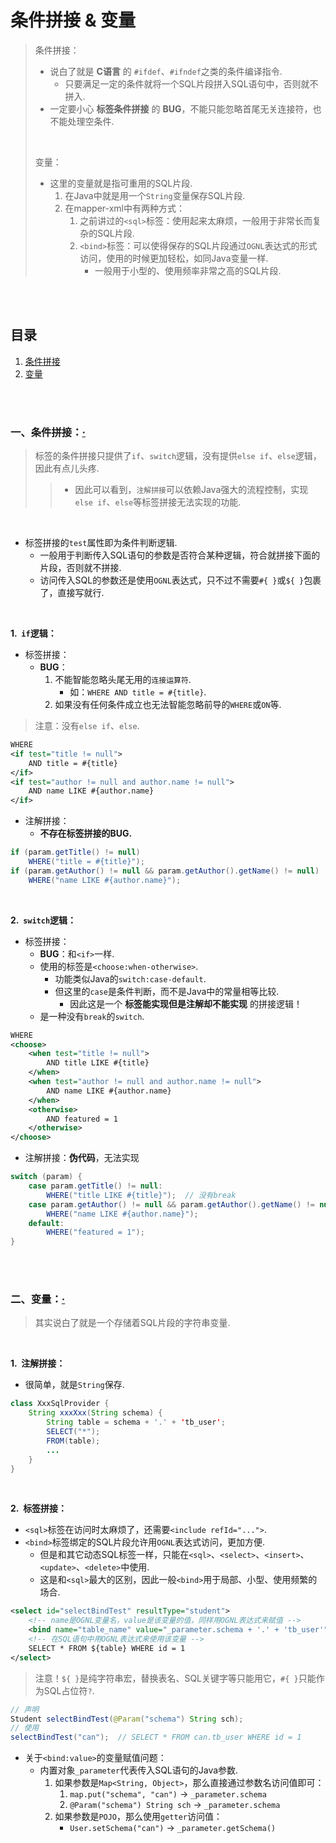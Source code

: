 # 条件拼接 & 变量
> 条件拼接：
>
> - 说白了就是 **C语言** 的 `#ifdef`、`#ifndef`之类的条件编译指令.
>    - 只要满足一定的条件就将一个SQL片段拼入SQL语句中，否则就不拼入.
> - 一定要小心 **标签条件拼接** 的 **BUG**，不能只能忽略首尾无关连接符，也不能处理空条件.
>
> <br>
>
> 变量：
>
> - 这里的变量就是指可重用的SQL片段.
>    1. 在Java中就是用一个`String`变量保存SQL片段.
>    2. 在mapper-xml中有两种方式：
>       1. 之前讲过的`<sql>`标签：使用起来太麻烦，一般用于非常长而复杂的SQL片段.
>       2. `<bind>`标签：可以使得保存的SQL片段通过`OGNL`表达式的形式访问，使用的时候更加轻松，如同Java变量一样.
>          - 一般用于小型的、使用频率非常之高的SQL片段.

<br><br>

## 目录

1. [条件拼接](#一条件拼接)
2. [变量](#二变量)

<br><br>

### 一、条件拼接：[·](#目录)
> 标签的条件拼接只提供了`if`、`switch`逻辑，没有提供`else if`、`else`逻辑，因此有点儿头疼.
>
>> - 因此可以看到，`注解拼接`可以依赖Java强大的流程控制，实现`else if`、`else`等标签拼接无法实现的功能.

<br>

- 标签拼接的`test`属性即为条件判断逻辑.
   - 一般用于判断传入SQL语句的参数是否符合某种逻辑，符合就拼接下面的片段，否则就不拼接.
   - 访问传入SQL的参数还是使用`OGNL`表达式，只不过不需要`#{ }`或`${ }`包裹了，直接写就行.

<br>

**1.&nbsp; `if`逻辑：**

- 标签拼接：
   - **BUG**：
      1. 不能智能忽略头尾无用的`连接运算符`.
         - 如：`WHERE AND title = #{title}`.
      2. 如果没有任何条件成立也无法智能忽略前导的`WHERE`或`ON`等.

> 注意：没有`else if`、`else`.

```XML
WHERE
<if test="title != null">
    AND title = #{title}
</if>
<if test="author != null and author.name != null">
    AND name LIKE #{author.name}
</if>
```

- 注解拼接：
   - **不存在标签拼接的BUG.**

```Java
if (param.getTitle() != null)
    WHERE("title = #{title}");
if (param.getAuthor() != null && param.getAuthor().getName() != null)
    WHERE("name LIKE #{author.name}");
```

<br>

**2.&nbsp; `switch`逻辑：**

- 标签拼接：
   - **BUG**：和`<if>`一样.
   - 使用的标签是`<choose:when-otherwise>`.
      - 功能类似Java的`switch:case-default`.
      - 但这里的`case`是条件判断，而不是Java中的常量相等比较.
         - 因此这是一个 **标签能实现但是注解却不能实现** 的拼接逻辑！
   - 是一种没有`break`的`switch`.

```xml
WHERE
<choose>
    <when test="title != null">
        AND title LIKE #{title}
    </when>
    <when test="author != null and author.name != null">
        AND name LIKE #{author.name}
    </when>
    <otherwise>
        AND featured = 1
    </otherwise>
</choose>
```

- 注解拼接：**伪代码**，无法实现

```Java
switch (param) {
    case param.getTitle() != null:
        WHERE("title LIKE #{title}");  // 没有break
    case param.getAuthor() != null && param.getAuthor().getName() != null:
        WHERE("name LIKE #{author.name}");
    default:
        WHERE("featured = 1");
}
```

<br><br>

### 二、变量：[·](#目录)
> 其实说白了就是一个存储着SQL片段的字符串变量.

<br>

**1.&nbsp; 注解拼接：**

- 很简单，就是`String`保存.

```Java
class XxxSqlProvider {
    String xxxXxx(String schema) {
        String table = schema + '.' + 'tb_user';
        SELECT("*");
        FROM(table);
        ...
    }
}
```

<br>

**2.&nbsp; 标签拼接：**

- `<sql>`标签在访问时太麻烦了，还需要`<include refId="...">`.
- `<bind>`标签绑定的SQL片段允许用`OGNL`表达式访问，更加方便.
   - 但是和其它动态SQL标签一样，只能在`<sql>`、`<select>`、`<insert>`、`<update>`、`<delete>`中使用.
   - 这是和`<sql>`最大的区别，因此一般`<bind>`用于局部、小型、使用频繁的场合.

```XML
<select id="selectBindTest" resultType="student">
    <!-- name是OGNL变量名，value是该变量的值，同样用OGNL表达式来赋值 -->
    <bind name="table_name" value="_parameter.schema + '.' + 'tb_user'" />
    <!-- 在SQL语句中用OGNL表达式来使用该变量 -->
    SELECT * FROM ${table} WHERE id = 1
</select>
```

> 注意！`${ }`是纯字符串宏，替换表名、SQL关键字等只能用它，`#{ }`只能作为SQL占位符`?`.

```Java
// 声明
Student selectBindTest(@Param("schema") String sch);
// 使用
selectBindTest("can");  // SELECT * FROM can.tb_user WHERE id = 1
```

- 关于`<bind:value>`的变量赋值问题：
   - 内置对象`_parameter`代表传入SQL语句的Java参数.
      1. 如果参数是`Map<String, Object>`，那么直接通过参数名访问值即可：
         1. `map.put("schema", "can")`  ->  `_parameter.schema`
         2. `@Param("schema") String sch`  ->  `_parameter.schema`
      2. 如果参数是`POJO`，那么使用`getter`访问值：
         - `User.setSchema("can")`  ->  `_parameter.getSchema()`
